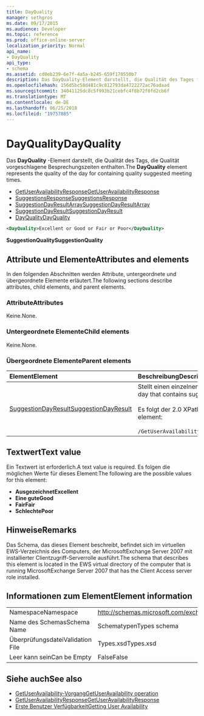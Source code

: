 ```yaml
---
title: DayQuality
manager: sethgros
ms.date: 09/17/2015
ms.audience: Developer
ms.topic: reference
ms.prod: office-online-server
localization_priority: Normal
api_name:
- DayQuality
api_type:
- schema
ms.assetid: cd0eb239-6e7f-4a5a-b245-659f170550b7
description: Das DayQuality-Element darstellt, die Qualität des Tages für, wie oft Qualität vorgeschlagenen Besprechung enthält.
ms.openlocfilehash: 156d5bc58d481c9c812793da4722272ac76adaad
ms.sourcegitcommit: 34041125dc8c5f993b21cebfc4f8b72f0fd2cb6f
ms.translationtype: MT
ms.contentlocale: de-DE
ms.lasthandoff: 06/25/2018
ms.locfileid: "19757885"
---
```

# <a name="dayquality"></a><span data-ttu-id="fee80-103">DayQuality</span><span class="sxs-lookup"><span data-stu-id="fee80-103">DayQuality</span></span>

<span data-ttu-id="fee80-104">Das **DayQuality** -Element darstellt, die Qualität des Tags, die Qualität vorgeschlagene Besprechungszeiten enthalten.</span><span class="sxs-lookup"><span data-stu-id="fee80-104">The **DayQuality** element represents the quality of the day for containing quality suggested meeting times.</span></span> 
  
- [<span data-ttu-id="fee80-105">GetUserAvailabilityResponse</span><span class="sxs-lookup"><span data-stu-id="fee80-105">GetUserAvailabilityResponse</span></span>](getuseravailabilityresponse.md)  
- [<span data-ttu-id="fee80-106">SuggestionsResponse</span><span class="sxs-lookup"><span data-stu-id="fee80-106">SuggestionsResponse</span></span>](suggestionsresponse.md) 
- [<span data-ttu-id="fee80-107">SuggestionDayResultArray</span><span class="sxs-lookup"><span data-stu-id="fee80-107">SuggestionDayResultArray</span></span>](suggestiondayresultarray.md)  
- [<span data-ttu-id="fee80-108">SuggestionDayResult</span><span class="sxs-lookup"><span data-stu-id="fee80-108">SuggestionDayResult</span></span>](suggestiondayresult.md) 
- [<span data-ttu-id="fee80-109">DayQuality</span><span class="sxs-lookup"><span data-stu-id="fee80-109">DayQuality</span></span>](dayquality.md)
  
```xml
<DayQuality>Excellent or Good or Fair or Poor</DayQuality>
```

<span data-ttu-id="fee80-110">**SuggestionQuality**</span><span class="sxs-lookup"><span data-stu-id="fee80-110">**SuggestionQuality**</span></span>

## <a name="attributes-and-elements"></a><span data-ttu-id="fee80-111">Attribute und Elemente</span><span class="sxs-lookup"><span data-stu-id="fee80-111">Attributes and elements</span></span>

<span data-ttu-id="fee80-112">In den folgenden Abschnitten werden Attribute, untergeordnete und übergeordnete Elemente erläutert.</span><span class="sxs-lookup"><span data-stu-id="fee80-112">The following sections describe attributes, child elements, and parent elements.</span></span>
  
### <a name="attributes"></a><span data-ttu-id="fee80-113">Attribute</span><span class="sxs-lookup"><span data-stu-id="fee80-113">Attributes</span></span>

<span data-ttu-id="fee80-114">Keine.</span><span class="sxs-lookup"><span data-stu-id="fee80-114">None.</span></span>
  
### <a name="child-elements"></a><span data-ttu-id="fee80-115">Untergeordnete Elemente</span><span class="sxs-lookup"><span data-stu-id="fee80-115">Child elements</span></span>

<span data-ttu-id="fee80-116">Keine.</span><span class="sxs-lookup"><span data-stu-id="fee80-116">None.</span></span>
  
### <a name="parent-elements"></a><span data-ttu-id="fee80-117">Übergeordnete Elemente</span><span class="sxs-lookup"><span data-stu-id="fee80-117">Parent elements</span></span>

|<span data-ttu-id="fee80-118">**Element**</span><span class="sxs-lookup"><span data-stu-id="fee80-118">**Element**</span></span>|<span data-ttu-id="fee80-119">**Beschreibung**</span><span class="sxs-lookup"><span data-stu-id="fee80-119">**Description**</span></span>|
|:-----|:-----|
|[<span data-ttu-id="fee80-120">SuggestionDayResult</span><span class="sxs-lookup"><span data-stu-id="fee80-120">SuggestionDayResult</span></span>](suggestiondayresult.md) <br/> |<span data-ttu-id="fee80-121">Stellt einen einzelnen Tag, der Zeiten der vorgeschlagenen Besprechung enthält.</span><span class="sxs-lookup"><span data-stu-id="fee80-121">Represents a single day that contains suggested meeting times.</span></span>  <br/><br/><span data-ttu-id="fee80-122">Es folgt der 2.0 XPath-Ausdruck, der dieses Element:</span><span class="sxs-lookup"><span data-stu-id="fee80-122">The following is the XPath 2.0 expression to this element:</span></span><br/><br/>`/GetUserAvailabilityResponse/SuggestionsResponse/SuggestionDayResultArray/SuggestionDayResult[i]` <br/> |
   
## <a name="text-value"></a><span data-ttu-id="fee80-123">Textwert</span><span class="sxs-lookup"><span data-stu-id="fee80-123">Text value</span></span>

<span data-ttu-id="fee80-124">Ein Textwert ist erforderlich.</span><span class="sxs-lookup"><span data-stu-id="fee80-124">A text value is required.</span></span> <span data-ttu-id="fee80-125">Es folgen die möglichen Werte für dieses Element:</span><span class="sxs-lookup"><span data-stu-id="fee80-125">The following are the possible values for this element:</span></span>
  
- <span data-ttu-id="fee80-126">**Ausgezeichnet**</span><span class="sxs-lookup"><span data-stu-id="fee80-126">**Excellent**</span></span>   
- <span data-ttu-id="fee80-127">**Eine gute**</span><span class="sxs-lookup"><span data-stu-id="fee80-127">**Good**</span></span>    
- <span data-ttu-id="fee80-128">**Fair**</span><span class="sxs-lookup"><span data-stu-id="fee80-128">**Fair**</span></span>    
- <span data-ttu-id="fee80-129">**Schlechte**</span><span class="sxs-lookup"><span data-stu-id="fee80-129">**Poor**</span></span>
    
## <a name="remarks"></a><span data-ttu-id="fee80-130">Hinweise</span><span class="sxs-lookup"><span data-stu-id="fee80-130">Remarks</span></span>

<span data-ttu-id="fee80-131">Das Schema, das dieses Element beschreibt, befindet sich im virtuellen EWS-Verzeichnis des Computers, der MicrosoftExchange Server 2007 mit installierter Clientzugriff-Serverrolle ausführt.</span><span class="sxs-lookup"><span data-stu-id="fee80-131">The schema that describes this element is located in the EWS virtual directory of the computer that is running MicrosoftExchange Server 2007 that has the Client Access server role installed.</span></span>
  
## <a name="element-information"></a><span data-ttu-id="fee80-132">Informationen zum Element</span><span class="sxs-lookup"><span data-stu-id="fee80-132">Element information</span></span>

|||
|:-----|:-----|
|<span data-ttu-id="fee80-133">Namespace</span><span class="sxs-lookup"><span data-stu-id="fee80-133">Namespace</span></span>  <br/> |http://schemas.microsoft.com/exchange/services/2006/types  <br/> |
|<span data-ttu-id="fee80-134">Name des Schemas</span><span class="sxs-lookup"><span data-stu-id="fee80-134">Schema Name</span></span>  <br/> |<span data-ttu-id="fee80-135">Schematypen</span><span class="sxs-lookup"><span data-stu-id="fee80-135">Types schema</span></span>  <br/> |
|<span data-ttu-id="fee80-136">Überprüfungsdatei</span><span class="sxs-lookup"><span data-stu-id="fee80-136">Validation File</span></span>  <br/> |<span data-ttu-id="fee80-137">Types.xsd</span><span class="sxs-lookup"><span data-stu-id="fee80-137">Types.xsd</span></span>  <br/> |
|<span data-ttu-id="fee80-138">Leer kann sein</span><span class="sxs-lookup"><span data-stu-id="fee80-138">Can be Empty</span></span>  <br/> |<span data-ttu-id="fee80-139">False</span><span class="sxs-lookup"><span data-stu-id="fee80-139">False</span></span>  <br/> |
   
## <a name="see-also"></a><span data-ttu-id="fee80-140">Siehe auch</span><span class="sxs-lookup"><span data-stu-id="fee80-140">See also</span></span>

- [<span data-ttu-id="fee80-141">GetUserAvailability-Vorgang</span><span class="sxs-lookup"><span data-stu-id="fee80-141">GetUserAvailability operation</span></span>](getuseravailability-operation.md)  
- [<span data-ttu-id="fee80-142">GetUserAvailabilityResponse</span><span class="sxs-lookup"><span data-stu-id="fee80-142">GetUserAvailabilityResponse</span></span>](getuseravailabilityresponse.md)
- [<span data-ttu-id="fee80-143">Erste Benutzer Verfügbarkeit</span><span class="sxs-lookup"><span data-stu-id="fee80-143">Getting User Availability</span></span>](http://msdn.microsoft.com/library/d4133fcb-9b0f-4e6b-aadf-a389da83516a%28Office.15%29.aspx)

